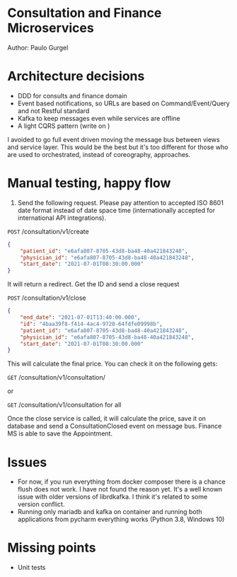 # Consultation and Finance Microservices

Author: Paulo Gurgel

# Architecture decisions

- DDD for consults and finance domain
- Event based notifications, so URLs are based on Command/Event/Query and not Restful standard
- Kafka to keep messages even while services are offline
- A light CQRS pattern (write on )

I avoided to go full event driven moving the message bus between views and service layer. This would be the best but it's too different for those who are used to orchestrated, instead of coreography, approaches.

# Manual testing, happy flow

1. Send the following request. Please pay attention to accepted ISO 8601 date format instead of date space time (internationally accepted for international API integrations). 

`POST` /consultation/v1/create
```json
{
    "patient_id": "e6afa807-8705-43d8-ba48-40a421843248",
    "physician_id": "e6afa807-8705-43d8-ba48-40a421843248",
    "start_date": "2021-07-01T08:30:00.000"
}
```

It will return a redirect. Get the ID and send a close request

`POST` /consultation/v1/close
```json
{
    "end_date": "2021-07-01T13:40:00.000",
    "id": "4baa39f8-f414-4ac4-9720-64fdfe09998b",
    "patient_id": "e6afa807-8705-43d8-ba48-40a421843248",
    "physician_id": "e6afa807-8705-43d8-ba48-40a421843248",
    "start_date": "2021-07-01T08:30:00.000"
}
```

This will calculate the final price. You can check it on the following gets:

`GET` /consultation/v1/consultation/<id>

or 

`GET` /consultation/v1/consultation for all

Once the close service is called, it will calculate the price, save it on database and send a ConsultationClosed event on message bus. Finance MS is able to save the Appointment.


# Issues

* For now, if you run everything from docker composer there is a chance flush does not work. I have not found the reason yet. It's a well known issue with older versions of librdkafka. I think it's related to some version conflict.
* Running only mariadb and kafka on container and running both applications from pycharm everything works (Python 3.8, Windows 10)

# Missing points

* Unit tests 




